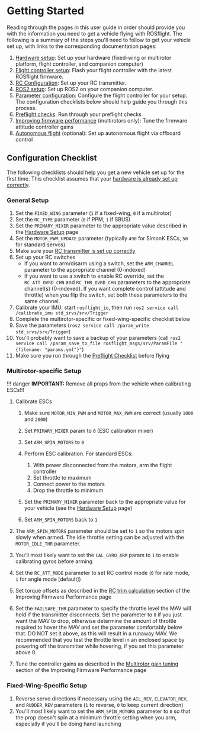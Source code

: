 # Getting Started

Reading through the pages in this user guide in order should provide you with the information you need to get a vehicle flying with ROSflight. The following is a summary of the steps you'll need to follow to get your vehicle set up, with links to the corresponding documentation pages:

  1. [Hardware setup](hardware-setup.md): Set up your hardware (fixed-wing or multirotor platform, flight controller, and companion computer)
  2. [Flight controller setup](flight-controller-setup.md): Flash your flight controller with the latest ROSflight firmware.
  3. [RC Configuration](rc-configuration.md): Set up your RC transmitter.
  4. [ROS2 setup](ros2-setup.md): Set up ROS2 on your companion computer.
  5. [Parameter configuration](parameter-configuration.md): Configure the flight controller for your setup. The configuration checklists below should help guide you through this process.
  6. [Preflight checks](preflight-checks.md): Run through your preflight checks
  7. [Improving firmware performance](improving-firmware-performance.md) (multirotors only): Tune the firmware attitude controller gains
  8. [Autonomous flight](autonomous-flight.md) (optional): Set up autonomous flight via offboard control

## Configuration Checklist

The following checklists should help you get a new vehicle set up for the first time. This checklist assumes that your [hardware is already set up correctly](hardware-setup.md).

### General Setup

  1. Set the `FIXED_WING` parameter (`1` if a fixed-wing, `0` if a multirotor)
  2. Set the `RC_TYPE` parameter (`0` if PPM, `1` if SBUS)
  3. Set the `PRIMARY_MIXER` parameter to the appropriate value described in the [Hardware Setup](hardware-setup.md) page
  4. Set the `MOTOR_PWM_UPDATE` parameter (typically `490` for SimonK ESCs, `50` for standard servos)
  5. Make sure your [RC transmitter is set up correctly](rc-configuration.md)
  6. Set up your RC switches
      * If you want to arm/disarm using a switch, set the `ARM_CHANNEL` parameter to the appropriate channel (0-indexed)
      * If you want to use a switch to enable RC override, set the `RC_ATT_OVRD_CHN` and `RC_THR_OVRD_CHN` parameters to the appropriate channel(s) (0-indexed). If you want complete control (attitude and throttle) when you flip the switch, set both these parameters to the same channel.
  7. Calibrate your IMU: start `rosflight_io`, then run `ros2 service call /calibrate_imu std_srvs/srv/Trigger`
  8. Complete the multirotor-specific or fixed-wing-specific checklist below
  9. Save the parameters (`ros2 service call /param_write std_srvs/srv/Trigger`)
  10. You'll probably want to save a backup of your parameters (call `ros2 service call /param_save_to_file rosflight_msgs/srv/ParamFile "{filename: "params.yml"}"`)
  11. Make sure you run through the [Preflight Checklist](preflight-checks.md) before flying

### Multirotor-specific Setup

!!! danger
    **IMPORTANT:** Remove all props from the vehicle when calibrating ESCs!!!

  1. Calibrate ESCs
      1. Make sure `MOTOR_MIN_PWM` and `MOTOR_MAX_PWM` are correct (usually `1000` and `2000`)
      2. Set `PRIMARY_MIXER` param to `0` (ESC calibration mixer)
      3. Set `ARM_SPIN_MOTORS` to `0`
      4. Perform ESC calibration. For standard ESCs:

          1. With power disconnected from the motors, arm the flight controller
          2. Set throttle to maximum
          3. Connect power to the motors
          4. Drop the throttle to minimum

      5. Set the `PRIMARY_MIXER` parameter back to the appropriate value for your vehicle (see the [Hardware Setup](hardware-setup.md#motor-layouts) page)
      6. Set `ARM_SPIN_MOTORS` back to `1`

  2. The `ARM_SPIN_MOTORS` parameter should be set to `1` so the motors spin slowly when armed. The idle throttle setting can be adjusted with the `MOTOR_IDLE_THR` parameter.
  3. You'll most likely want to set the `CAL_GYRO_ARM` param to `1` to enable calibrating gyros before arming
  4. Set the `RC_ATT_MODE` parameter to set RC control mode (`0` for rate mode, `1` for angle mode [default])
  5. Set torque offsets as described in the [RC trim calculation](improving-firmware-performance.md#rc-trim) section of the Improving Firmware Performance page
  6. Set the `FAILSAFE_THR` parameter to specify the throttle level the MAV will hold if the transmitter disconnects. Set the parameter to `0` if you just want the MAV to drop, otherwise determine the amount of throttle required to hover the MAV and set the parameter comfortably below that. DO NOT set it above, as this will result in a runaway MAV. We recommended that you test the throttle level in an enclosed space by powering off the transmitter while hovering, if you set this parameter above 0.
  6. Tune the controller gains as described in the [Multirotor gain tuning](improving-firmware-performance.md#gain-tuning) section of the Improving Firmware Performance page

### Fixed-Wing-Specific Setup

  1. Reverse servo directions if necessary using the `AIL_REV`, `ELEVATOR_REV`, and `RUDDER_REV` parameters (`1` to reverse, `0` to keep current direction)
  1. You'll most likely want to set the `ARM_SPIN_MOTORS` parameter to `0` so that the prop doesn't spin at a minimum throttle setting when you arm, especially if you'll be doing hand launching
